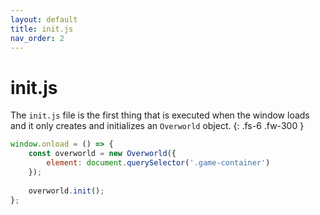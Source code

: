 ```yaml
---
layout: default
title: init.js
nav_order: 2
---
```


# init.js

The `init.js` file is the first thing that is executed when the window loads and it only creates and initializes an `Overworld` object.
{: .fs-6 .fw-300 }

```js
window.onload = () => {
    const overworld = new Overworld({
        element: document.querySelector('.game-container')
    });
    
    overworld.init();
};
```
